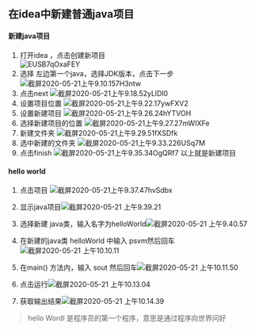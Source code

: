 ## 在idea中新建普通java项目
#### 新建java项目
1. 打开idea ，点击创建新项目	
![EUSB7qOxaFEY](https://gitee.com/Java1123yanglei/myPictureNew/raw/master/uPic/EUSB7qOxaFEY.png)
2. 选择 左边第一个java，选择JDK版本，点击下一步
![截屏2020-05-21上午9.10.157H3ntw](https://gitee.com/Java1123yanglei/myPictureNew/raw/master/uPic/截屏2020-05-21%20上午9.10.157H3ntw.png)
3. 点击next
![截屏2020-05-21上午9.18.52yLlDl0](https://gitee.com/Java1123yanglei/myPictureNew/raw/master/uPic/截屏2020-05-21%20上午9.18.52yLlDl0.png)
4. 设置项目位置
![截屏2020-05-21上午9.22.17ywFXV2](https://gitee.com/Java1123yanglei/myPictureNew/raw/master/uPic/截屏2020-05-21%20上午9.22.17ywFXV2.png)
5. 设置新建项目
![截屏2020-05-21上午9.26.24hYTVOH](https://gitee.com/Java1123yanglei/myPictureNew/raw/master/uPic/截屏2020-05-21%20上午9.26.24hYTVOH.png)
6. 选择新建项目的位置
![截屏2020-05-21上午9.27.27mWIXFe](https://gitee.com/Java1123yanglei/myPictureNew/raw/master/uPic/截屏2020-05-21%20上午9.27.27mWIXFe.png)
7. 新建文件夹
![截屏2020-05-21上午9.29.51fXSDfk](https://gitee.com/Java1123yanglei/myPictureNew/raw/master/uPic/截屏2020-05-21%20上午9.29.51fXSDfk.png)
8. 选中新建的文件夹
![截屏2020-05-21上午9.33.226USq7M](https://gitee.com/Java1123yanglei/myPictureNew/raw/master/uPic/截屏2020-05-21%20上午9.33.226USq7M.png)
9. 点击finish
![截屏2020-05-21上午9.35.34OgQRf7](https://gitee.com/Java1123yanglei/myPictureNew/raw/master/uPic/截屏2020-05-21%20上午9.35.34OgQRf7.png)
以上就是新建项目
#### hello world
1. 点击项目
![截屏2020-05-21上午9.37.47hvSdbx](https://gitee.com/Java1123yanglei/myPictureNew/raw/master/uPic/截屏2020-05-21%20上午9.37.47hvSdbx.png)
2. 显示java项目![截屏2020-05-21 上午9.39.21](https://gitee.com/Java1123yanglei/myPictureNew/raw/master/uPic/截屏2020-05-21%20上午9.39.21GTJuks.png)
3. 选择新建 java类，输入名字为helloWorld![截屏2020-05-21 上午9.40.57](https://gitee.com/Java1123yanglei/myPictureNew/raw/master/uPic/截屏2020-05-21%20上午9.40.57Rgi9zV.png)
4. 在新建的java类 helloWorld 中输入 psvm然后回车![截屏2020-05-21 上午10.10.11](https://gitee.com/Java1123yanglei/myPictureNew/raw/master/uPic/截屏2020-05-21%20上午10.10.11nbMiD8.png)

5. 在main() 方法内，输入 sout 然后回车![截屏2020-05-21 上午10.11.50](https://gitee.com/Java1123yanglei/myPictureNew/raw/master/uPic/截屏2020-05-21%20上午10.11.50f1Czts.png)
6. 点击运行![截屏2020-05-21 上午10.13.04](https://gitee.com/Java1123yanglei/myPictureNew/raw/master/uPic/截屏2020-05-21%20上午10.13.04b9Qgzf.png)
7. 获取输出结果![截屏2020-05-21 上午10.14.39](https://gitee.com/Java1123yanglei/myPictureNew/raw/master/uPic/截屏2020-05-21%20上午10.14.397ODzNT.png)

> hello Wordl 是程序员的第一个程序，意思是通过程序向世界问好